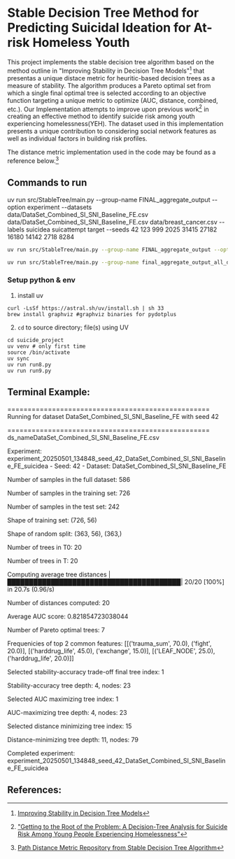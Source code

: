 # Stable Decision Tree Method for Predicting Suicidal Ideation for At-risk Homeless Youth

This project implements the stable decision tree algorithm based on the method outline in "Improving Stability in Decision Tree Models"[^1] that presentas a unique distace metric for heuritic-based decision trees as a measure of stability. The algorithm produces a Pareto optimal set from which a single final optimal tree is selected according to an objective function targeting a unique metric to optimize (AUC, distance, combined, etc.). Our Implementation attempts to improve upon previous work[^2] in creating an effective method to identify suicide risk among youth experiencing homelessness(YEH). The dataset used in this implementation presents a unique contribution to considering social network features as well as individual factors in building risk profiles.

The distance metric implementation used in the code may be found as a reference below.[^3]


[^1]: [Improving Stability in Decision Tree Models](https://arxiv.org/abs/2305.17299)

[^2]:["Getting to the Root of the Problem: A Decision-Tree Analysis for Suicide Risk Among Young People Experiencing Homelessness"](https://doi.org/10.1086/715211)

[^3]: [Path Distance Metric Repository from Stable Decision Tree Algorithm](https://github.com/vvdigalakis/dt-distance)

## Commands to run
uv run src/StableTree/main.py --group-name FINAL_aggregate_output --option experiment --datasets data/DataSet_Combined_SI_SNI_Baseline_FE.csv data/DataSet_Combined_SI_SNI_Baseline_FE.csv data/breast_cancer.csv --labels suicidea suicattempt target --seeds 42  123  999  2025  31415  27182  16180  14142  2718  8284

```bash
uv run src/StableTree/main.py --group-name FINAL_aggregate_output --option experiment --datasets data/DataSet_Combined_SI_SNI_Baseline_FE.csv data/DataSet_Combined_SI_SNI_Baseline_FE.csv data/breast_cancer.csv --labels suicidea suicattempt target

uv run src/StableTree/main.py --group-name final_aggregate_output_all_datasets --option plot --datasets data/DataSet_Combined_SI_SNI_Baseline_FE.csv data/breast_cancer.csv     
```


### Setup python & env

1. install uv
```
curl -LsSf https://astral.sh/uv/install.sh | sh 33 
brew install graphviz #graphviz binaries for pydotplus
```

2. `cd` to source directory; file(s) using UV
```
cd suicide_project
uv venv # only first time
source /bin/activate
uv sync
uv run run8.py
uv run run9.py
```


  ## Terminal Example:
==================================================
Running for dataset DataSet_Combined_SI_SNI_Baseline_FE with seed 42

==================================================
ds_nameDataSet_Combined_SI_SNI_Baseline_FE.csv

Experiment: experiment_20250501_134848_seed_42_DataSet_Combined_SI_SNI_Baseline_FE_suicidea - Seed: 42 - Dataset: DataSet_Combined_SI_SNI_Baseline_FE

Number of samples in the full dataset: 586

Number of samples in the training set: 726

Number of samples in the test set: 242

Shape of training set: (726, 56)

Shape of random split: (363, 56), (363,)

Number of trees in T0: 20

Number of trees in T: 20

Computing average tree distances |████████████████████████████████████████| 20/20 [100%] in 20.7s (0.96/s) 

Number of distances computed: 20

Average AUC score: 0.821854723038044

Number of Pareto optimal trees: 7

Frequenicies of top 2 common features: [[('trauma_sum', 70.0), ('fight', 20.0)], [('harddrug_life', 45.0), ('exchange', 15.0)], [('LEAF_NODE', 25.0), ('harddrug_life', 20.0)]]

Selected stability-accuracy trade-off final tree index: 1

Stability-accuracy tree depth: 4, nodes: 23

Selected AUC maximizing tree index: 1

AUC-maximizing tree depth: 4, nodes: 23

Selected distance minimizing tree index: 15

Distance-minimizing tree depth: 11, nodes: 79

Completed experiment: experiment_20250501_134848_seed_42_DataSet_Combined_SI_SNI_Baseline_FE_suicidea

## References:
